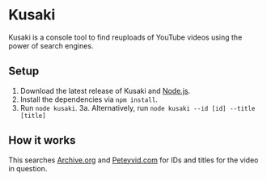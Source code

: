 # Kusaki
Kusaki is a console tool to find reuploads of YouTube videos using the power of search engines.

## Setup

1. Download the latest release of Kusaki and [Node.js](https://nodejs.org/en/download/).
2. Install the dependencies via ``npm install``.
3. Run ``node kusaki``.
3a. Alternatively, run ``node kusaki --id [id] --title [title]``

## How it works

This searches [Archive.org](https://archive.org) and [Peteyvid.com](https://peteyvid.com) for IDs and titles for
the video in question.